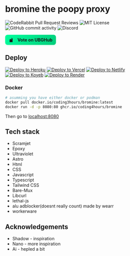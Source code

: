 # bromine the poopy proxy


![CodeRabbit Pull Request Reviews](https://img.shields.io/coderabbit/prs/github/Bromine-Labs/Bromine?utm_source=oss&utm_medium=github&utm_campaign=Bromine-Labs%2FBromine&labelColor=171717&color=FF570A&link=https%3A%2F%2Fcoderabbit.ai&label=CodeRabbit+Reviews)
![MIT License](https://img.shields.io/badge/license-MIT-blue)
![GitHub commit activity](https://img.shields.io/github/commit-activity/w/Bromine-Labs/Bromine)
![Discord](https://img.shields.io/discord/1379249910502916177)

<!-- UBGHub Upvote Widget -->
<a href="https://ubghub.org/?site=Bromine&utm_source=https%3A%2F%2Fbromineproxy.netlify.app" target="_blank" rel="noopener" style="display: inline-flex; align-items: center; gap: 8px; padding: 8px 12px; background: linear-gradient(135deg, #00ff9d 0%, #00cc7a 100%); color: #1a1a1a; border: none; border-radius: 8px; font-family: -apple-system, BlinkMacSystemFont, 'Segoe UI', Roboto, sans-serif; font-size: 14px; font-weight: 600; cursor: pointer; text-decoration: none; box-shadow: 0 2px 4px rgba(0, 255, 157, 0.2); transition: all 0.3s ease;" onmouseover="this.style.transform='translateY(-2px)'; this.style.boxShadow='0 4px 8px rgba(0, 255, 157, 0.3)'" onmouseout="this.style.transform='translateY(0)'; this.style.boxShadow='0 2px 4px rgba(0, 255, 157, 0.2)'">
  <svg style="width: 16px; height: 16px; fill: currentColor;" viewBox="0 0 20 20">
    <path d="M3 10l4-4v3h4V2l4 4v14H3V10z"/>
  </svg>
  <span style="font-weight: 700; margin-left: 4px;">Vote on UBGHub</span>
</a>



## Deploy

[![Deploy to Heroku](https://binbashbanana.github.io/deploy-buttons/buttons/remade/heroku.svg)](https://heroku.com/deploy/?template=https://github.com/Bromine-labs/Bromine)
[![Deploy to Vercel](https://binbashbanana.github.io/deploy-buttons/buttons/remade/vercel.svg)](https://vercel.com/new/clone?repository-url=https://github.com/Bromine-labs/Bromine)
[![Deploy to Netlify](https://binbashbanana.github.io/deploy-buttons/buttons/remade/netlify.svg)](https://app.netlify.com/start/deploy?repository=https://github.com/Bromine-labs/Bromine)
[![Deploy to Koyeb](https://binbashbanana.github.io/deploy-buttons/buttons/remade/koyeb.svg)](https://app.koyeb.com/deploy?type=git&repository=github.com/Bromine-labs/Bromine&branch=main&name=Bromine)
[![Deploy to Render](https://binbashbanana.github.io/deploy-buttons/buttons/remade/render.svg)](https://render.com/deploy?repo=https://github.com/Bromine-labs/Bromine)

### Docker

```bash
# asumming you have either docker or podman
docker pull docker.io/coding3hours/bromine:latest
docker run -d -p 8080:80 ghcr.io/coding4hours/bromine
```

Then go to [localhost:8080](http://localhost:8080)

## Tech stack

- Scramjet
- Epoxy
- Ultraviolet
- Astro
- Html
- CSS
- Javascript
- Typescript
- Tailwind CSS
- Bare-Mux
- Libcurl
- lethal-js
- alu adblocker(doesnt really count) made by wearr
- workerware

## Acknowledgements

- Shadow - inspiration
- Nano - more inspiration
- Ai - hepled a bit
